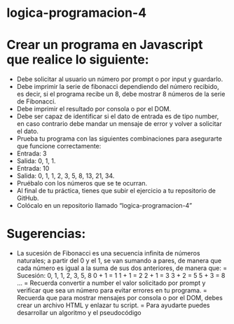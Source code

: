 # logica-programacion-4

# Crear un programa en Javascript que realice lo siguiente:
- Debe solicitar al usuario un número por prompt o por input y guardarlo.
- Debe imprimir la serie de fibonacci dependiendo del número recibido, es decir,  si el programa recibe un 8, debe mostrar 8 números de la serie de Fibonacci.
- Debe imprimir el resultado por consola o por el DOM.
- Debe ser capaz de identificar si el dato de entrada es de tipo number, en caso contrario debe mandar un mensaje de error y volver a solicitar el dato.
- Prueba tu programa con las siguientes combinaciones para asegurarte que funcione correctamente:
- Entrada: 
3
- Salida: 
0, 1, 1.
- Entrada: 
10
- Salida: 
0, 1, 1, 2, 3, 5, 8, 13, 21, 34.
- Pruébalo con los números que se te ocurran.
- Al final de tu práctica, tienes que subir el ejercicio a tu repositorio de GitHub.
- Colócalo en un repositorio llamado “logica-programacion-4”
 

# Sugerencias:

- La sucesión de Fibonacci es una secuencia infinita de números naturales; a partir del 0 y el 1, se van sumando a pares, de manera que cada número es igual a la suma de sus dos anteriores, de manera que:
= Sucesión: 0, 1, 1, 2, 3, 5, 8
0 + 1 = 1
1 + 1 = 2
2 + 1 = 3
3 + 2 = 5
5 + 3 = 8
…
= Recuerda convertir a number el valor solicitado por prompt y verificar que sea un número para evitar errores en tu programa.
= Recuerda que para mostrar mensajes por consola o por el DOM, debes crear un archivo HTML y enlazar tu script.
= Para ayudarte puedes desarrollar un algoritmo y el pseudocódigo